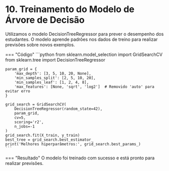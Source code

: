 # 10. Treinamento do Modelo de Árvore de Decisão

Utilizamos o modelo DecisionTreeRegressor para prever o desempenho dos estudantes. O modelo aprende padrões nos dados de treino para realizar previsões sobre novos exemplos.

=== "Código"
	```python
	from sklearn.model_selection import GridSearchCV
	from sklearn.tree import DecisionTreeRegressor

	param_grid = {
		'max_depth': [3, 5, 10, 20, None],
		'min_samples_split': [2, 5, 10, 20],
		'min_samples_leaf': [1, 2, 4, 8],
		'max_features': [None, 'sqrt', 'log2']  # Removido 'auto' para evitar erro
	}

	grid_search = GridSearchCV(
		DecisionTreeRegressor(random_state=42),
		param_grid,
		cv=5,
		scoring='r2',
		n_jobs=-1
	)
	grid_search.fit(X_train, y_train)
	best_tree = grid_search.best_estimator_
	print('Melhores hiperparâmetros:', grid_search.best_params_)
	```
=== "Resultado"
	O modelo foi treinado com sucesso e está pronto para realizar previsões.
